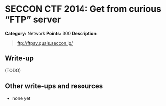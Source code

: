 # SECCON CTF 2014: Get from curious “FTP” server

**Category:** Network
**Points:** 300
**Description:**

> ftp://ftpsv.quals.seccon.jp/

## Write-up

(TODO)

## Other write-ups and resources

* none yet
